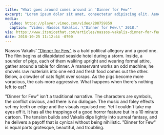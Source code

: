```yaml
---
title: "What goes around comes around in 'Dinner for Few'"
excerpt: "Lorem ipsum dolor sit amet, consectetur adipiscing elit. Aenean ac tincidunt erat, vitae scelerisque enim."
media:
  video: https://player.vimeo.com/video/288759859
  caption: "Video: Nassos Vakalis. \"Dinner for Few.\" 2018."
via: https://www.itsnicethat.com/articles/nassos-vakalis-dinner-for-few-animation-190918
date: 2018-10-25 11:12:44 -0700
---
```


Nassos Vakalis' ["Dinner for Few"](https://www.itsnicethat.com/articles/nassos-vakalis-dinner-for-few-animation-190918) is a bald political allegory and a good one. The film begins at dilapidated seaside hotel during a storm. Inside, a sounder of pigs, each of them walking upright and wearing formal attire, gather around a table for dinner. A manservant works an odd machine; he shovels raw materials into one end and fresh food comes out the other. Below, a clowder of cats fight over scraps. As the pigs become more voracious, the cats more aggressive. What happens when there's nothing left to eat?

"Dinner for Few" isn't a traditional narrative. The characters are symbols, the conflict obvious, and there is no dialogue. The music and foley effects set my teeth on edge and the visuals repulsed me. Yet I couldn't take my eyes off it. It has all the trappings of a good horror feature but in a 10 minute cartoon. The tension builds and Vakalis dips lightly into surreal fantasy, and he delivers a payoff that is cynical without being nihilistic. "Dinner for Few" is equal parts grotesque, beautiful, and troubling.
